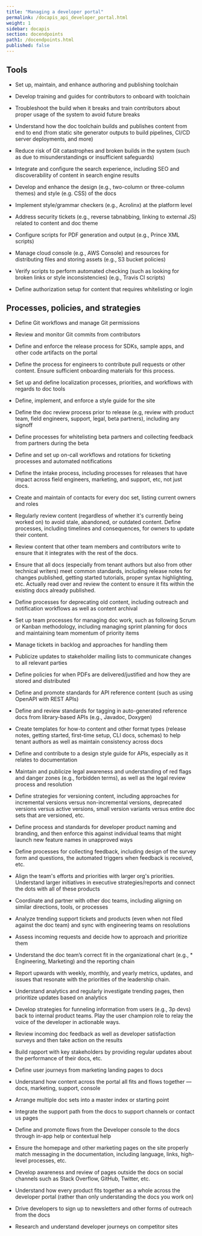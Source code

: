 ```yaml
---
title: "Managing a developer portal"
permalink: /docapis_api_developer_portal.html
weight: 1
sidebar: docapis
section: docendpoints
path1: /docendpoints.html
published: false
---
```



## Tools

* Set up, maintain, and enhance authoring and publishing toolchain

* Develop training and guides for contributors to onboard with toolchain

* Troubleshoot the build when it breaks and train contributors about proper usage of the system to avoid future breaks

* Understand how the doc toolchain builds and publishes content from end to end (from static site generator outputs to build pipelines, CI/CD server deployments, and more)

* Reduce risk of Git catastrophes and broken builds in the system (such as due to misunderstandings or insufficient safeguards)

* Integrate and configure the search experience, including SEO and discoverability of content in search engine results

* Develop and enhance the design (e.g., two-column or three-column themes) and style (e.g. CSS) of the docs

* Implement style/grammar checkers (e.g., Acrolinx) at the platform level

* Address security tickets (e.g., reverse tabnabbing, linking to external JS)
related to content and doc theme  

* Configure scripts for PDF generation and output (e.g., Prince XML scripts)

* Manage cloud console (e.g., AWS Console) and resources for distributing files and storing assets (e.g., S3 bucket policies)

* Verify scripts to perform automated checking (such as looking for broken links or style inconsistencies) (e.g., Travis CI scripts)

* Define authorization setup for content that requires whitelisting or login

## Processes, policies, and strategies

* Define Git workflows and manage Git permissions

* Review and monitor Git commits from contributors

* Define and enforce the release process for SDKs, sample apps, and other code artifacts on the portal

* Define the process for engineers to contribute pull requests or other content. Ensure sufficient onboarding materials for this process.

* Set up and define localization processes, priorities, and workflows with regards to doc tools

* Define, implement, and enforce a style guide for the site

* Define the doc review process prior to release (e.g, review with product team, field engineers, support, legal, beta partners), including any signoff

* Define processes for whitelisting beta partners and collecting feedback from partners during the beta

* Define and set up on-call workflows and rotations for ticketing processes and automated notifications

* Define the intake process, including processes for releases that have impact across field engineers, marketing, and support, etc, not just docs.

* Create and maintain of contacts for every doc set, listing current owners and roles

* Regularly review content (regardless of whether it's currently being worked on) to avoid stale, abandoned, or outdated content. Define processes, including timelines and consequences, for owners to update their content.

* Review content that other team members and contributors write to ensure that it integrates with the rest of the docs.

* Ensure that all docs (especially from tenant authors but also from other technical writers) meet common standards, including release notes for changes published, getting started tutorials, proper syntax highlighting, etc. Actually read over and review the content to ensure it fits within the existing docs already published.

* Define processes for deprecating old content, including outreach and notification workflows as well as content archival

* Set up team processes for managing doc work, such as following Scrum or Kanban methodology, including managing sprint planning for docs and maintaining team momentum of priority items

* Manage tickets in backlog and approaches for handling them

* Publicize updates to stakeholder mailing lists to communicate changes to all relevant parties

* Define policies for when PDFs are delivered/justified and how they are stored and distributed

* Define and promote standards for API reference content (such as using OpenAPI with REST APIs)

* Define and review standards for tagging in auto-generated reference docs from library-based APIs (e.g., Javadoc, Doxygen)

* Create templates for how-to content and other format types (release notes, getting started, first-time setup, CLI docs, schemas) to help tenant authors as well as maintain consistency across docs

* Define and contribute to a design style guide for APIs, especially as it relates to documentation

* Maintain and publicize legal awareness and understanding of red flags and danger zones (e.g., forbidden terms), as well as the legal review process and resolution

* Define strategies for versioning content, including approaches for incremental versions versus non-incremental versions, deprecated versions versus active versions, small version variants versus entire doc sets that are versioned, etc.

* Define process and standards for developer product naming and branding, and then enforce this against individual teams that might launch new feature names in unapproved ways

* Define processes for collecting feedback, including design of the survey form and questions, the automated triggers when feedback is received, etc.

* Align the team's efforts and priorities with larger org's priorities. Understand larger initiatives in executive strategies/reports and connect the dots with all of these products

* Coordinate and partner with other doc teams, including aligning on similar directions, tools, or processes

* Analyze trending support tickets and products (even when not filed against the doc team) and sync with engineering teams on resolutions

* Assess incoming requests and decide how to approach and prioritize them

* Understand the doc team’s correct fit in the organizational chart (e.g., * Engineering, Marketing) and the reporting chain

* Report upwards with weekly, monthly, and yearly metrics, updates, and  issues that resonate with the priorities of the leadership chain.

* Understand analytics and regularly investigate trending pages, then prioritize updates based on analytics

* Develop strategies for funneling information from users (e.g., 3p devs) back to internal product teams. Play the user champion role to relay the voice of the developer in actionable ways.

* Review incoming doc feedback as well as developer satisfaction surveys  and then take action on the results

* Build rapport with key stakeholders by providing regular updates about the performance of their docs, etc.

* Define user journeys from marketing landing pages to docs

* Understand how content across the portal all fits and flows together &mdash; docs, marketing, support, console

* Arrange multiple doc sets into a master index or starting point

* Integrate the support path from the docs to support channels or contact us pages

* Define and promote flows from the Developer console to the docs through in-app help or contextual help

* Ensure the homepage and other marketing pages on the site properly match messaging in the documentation, including language, links, high-level processes, etc.

* Develop awareness and review of pages outside the docs on social channels such as Stack Overflow, GitHub, Twitter, etc.

* Understand how every product fits together as a whole across the developer portal (rather than only understanding the docs you work on)

* Drive developers to sign up to newsletters and other forms of outreach from the docs

* Research and understand developer journeys on competitor sites

